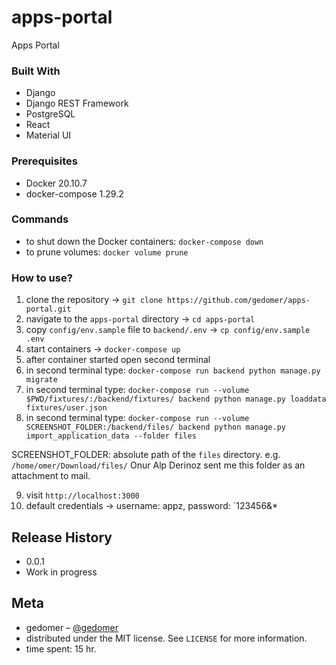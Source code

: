 # apps-portal
Apps Portal

### Built With
-   Django
-   Django REST Framework
-   PostgreSQL
-   React
-   Material UI

### Prerequisites
-   Docker 20.10.7
-   docker-compose 1.29.2

### Commands
 - to shut down the Docker containers: ```docker-compose down```
 - to prune volumes: ```docker volume prune```

### How to use?
1. clone the repository -> ```git clone https://github.com/gedomer/apps-portal.git```
2. navigate to the `apps-portal` directory -> ```cd apps-portal```
3. copy `config/env.sample` file to `backend/.env` -> ```cp config/env.sample .env```
4. start containers -> ```docker-compose up```
5. after container started open second terminal
6. in second terminal type: ```docker-compose run backend python manage.py migrate```
7. in second terminal type: ```docker-compose run --volume $PWD/fixtures/:/backend/fixtures/ backend python manage.py loaddata fixtures/user.json```
8. in second terminal type: ```docker-compose run --volume SCREENSHOT_FOLDER:/backend/files/ backend python manage.py import_application_data --folder files```

SCREENSHOT_FOLDER: absolute path of the `files` directory. e.g. `/home/omer/Download/files/` Onur Alp Derinoz sent me this folder as an attachment to mail.

9. visit ```http://localhost:3000```
10. default credentials -> username: appz,  password: `123456&*


## Release History
* 0.0.1
* Work in progress

## Meta
- gedomer – [@gedomer](https://github.com/gedomer)
- distributed under the MIT license. See ``LICENSE`` for more information.
- time spent: 15 hr.